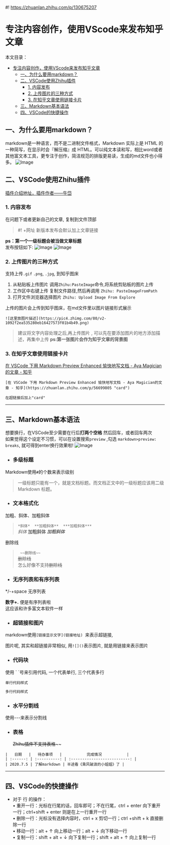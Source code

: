 #! https://zhuanlan.zhihu.com/p/130675207
# 专注内容创作，使用VScode来发布知乎文章


本文目录：  
- [专注内容创作，使用VScode来发布知乎文章](#专注内容创作使用vscode来发布知乎文章)
	- [一、为什么要用markdown？](#一为什么要用markdown)
	- [二、VSCode使用Zhihu插件](#二vscode使用zhihu插件)
		- [1. 内容发布](#1-内容发布)
		- [2. 上传图片的三种方式](#2-上传图片的三种方式)
		- [3. 在知乎文章使用链接卡片](#3-在知乎文章使用链接卡片)
	- [三、Markdown基本语法](#三markdown基本语法)
	- [四、VSCode的快捷操作](#四vscode的快捷操作)

## 一、为什么要用markdown？
markdown是一种语言，而不是二进制文件格式，Markdown 实际上是 HTML 的一种简写，在显示时会『解压缩』成 HTML。可以纯文本读和写，相比word或者其他富文本工具，更专注于创作，简洁规范的排版更易读，生成的md文件也小得多。
![Image](https://pic4.zhimg.com/80/v2-c1cd09b0f1d91126b615ce3518fc7817.png)

## 二、VSCode使用Zhihu插件
[插件介绍地址，插件作者——牛岱 ](https://zhuanlan.zhihu.com/p/106057556)

### 1. 内容发布
在问题下或者更新自己的文章, 复制到文件顶部  

>#! +网址
>新版本发布会默认加上文章链接  

**ps：第一个一级标题会被当做文章标题**   
发布按钮如下:
![Image](https://pic4.zhimg.com/80/v2-3c6270f4d5504ec008e994c9087311f0.png)
![Image](https://pic4.zhimg.com/80/v2-c9da9693aa92481696a28bb1788f8e4b.png)  


### 2. 上传图片的三种方式
支持上传`.gif` `.png`, `.jpg`, 到知乎图床

1.  从粘贴板上传图片
调用`Zhihu:PasteImage`命令,将系统剪贴板的图片上传
 2. 工作区中右键上传
复制文件路径,然后再调用 `Zhihu: PasteImageFromPath`
3.  打开文件浏览器选择图片
`Zhihu: Upload Image From Explore`

上传的图片会上传到知乎图床，在md文件里以图片链接形式展示
```
![这里放图片描述](https://pic4.zhimg.com/80/v2-1092f2ea535280eb16427573f01b4b49.png)  
```
>建议将文字内容处理之后,再上传图片 , 可以先在要添加图片的地方添加描述，再集中上传
>**ps:第一张图片会作为知乎文章的背景图**  

### 3. 在知乎文章使用链接卡片
[在 VSCode 下用 Markdown Preview Enhanced 愉快地写文档 - Aya Magician的文章 - 知乎](https://zhuanlan.zhihu.com/p/56699805 "card")

```
[在 VSCode 下用 Markdown Preview Enhanced 愉快地写文档 - Aya Magician的文章 - 知乎](https://zhuanlan.zhihu.com/p/56699805 "card")

在超链接后加上"card"
```
---  


## 三、Markdown基本语法
 
 想要换行，在VSCode至少需要在行后**打两个空格** 然后回车，或者回车两次  
 如果觉得这个设定不习惯，可以在设置搜索`preview` ,勾选  `markdown>preview: breaks`, 就可得到enter换行效果啦!
 ![Image](https://pic4.zhimg.com/80/v2-0556a3ce05c7b3a8c37686af85cf1dba.png)

* ### 多级标题
Markdown使用`#`的个数来表示级别  
> 一级标题只能有一个，就是文档标题。而文档正文中的一级标题应该用二级 Markdown 标题。

* ### 文本格式化
加粗、斜体、加粗斜体
>`*斜体*  **加粗斜体**  ***加粗斜体***`      
>*斜体*  **加粗斜体**  ***加粗斜体***

删除线  
>` ~~删除线~~`  
>~~删除线~~  
>怎么好像不支持<s>删除线</s>

* ### 无序列表和有序列表
*/-+space 无序列表

**数字+.** 便是有序列表啦  
这应该和许多富文本软件一样

* ### 超链接和图片
markdown使用`[链接显示文字](链接地址) `来表示超链接, 

图片呢, 其实和超链接非常相似, 用`![]()`表示图片, 就是用链接来表示图片

* ### 代码块
使用 \` \`号来引用代码, 一个代表单行, 三个代表多行

`单行代码样式`

``` python
多行代码样式
```


* ### 水平分割线

使用---来表示分割线


* ### 表格
  ~~Zhihu插件不支持表格~~~~

```
|   日期   |   待办事项   |           完成情况           |
| :------: | :----------: | :--------------------------: |
| 2020.7.5 | 了解markdown | 半途看《乘风破浪的小姐姐》了 |
```

---

## 四、VSCode的快捷操作

* 对于 行 的操作：  
	• 重开一行：光标在行尾的话，回车即可；不在行尾，ctrl + enter 向下重开一行；ctrl+shift + enter 则是在上一行重开一行  
	• 删除一行：光标没有选择内容时，ctrl + x 剪切一行；ctrl +shift + k 直接删除一行  
	• 移动一行：alt + ↑ 向上移动一行；alt + ↓ 向下移动一行  
  • 复制一行：shift + alt + ↓ 向下复制一行；shift + alt + ↑ 向上复制一行  